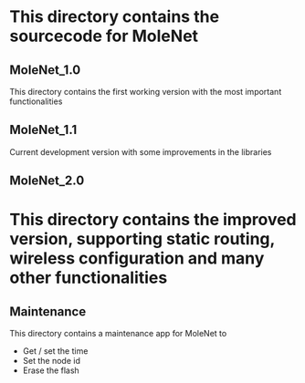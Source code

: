 # This directory contains the sourcecode for MoleNet

## MoleNet_1.0

This directory contains the first working version with the most important
functionalities

## MoleNet_1.1

Current development version with some improvements in the libraries

## MoleNet_2.0

This directory contains the improved version, supporting static routing, wireless configuration and many other functionalities
=======

## Maintenance

This directory contains a maintenance app for MoleNet to
- Get / set the time
- Set the node id
- Erase the flash
